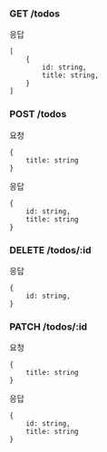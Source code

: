 ### GET /todos

응답

```
[
    {
        id: string,
        title: string,
    }
]
```

### POST /todos

요청

```
{
    title: string
}
```

응답

```
{
    id: string,
    title: string
}
```

### DELETE /todos/:id

응답

```
{
    id: string,
}
```

### PATCH /todos/:id

요청

```
{
    title: string
}
```

응답

```
{
    id: string,
    title: string
}
```
